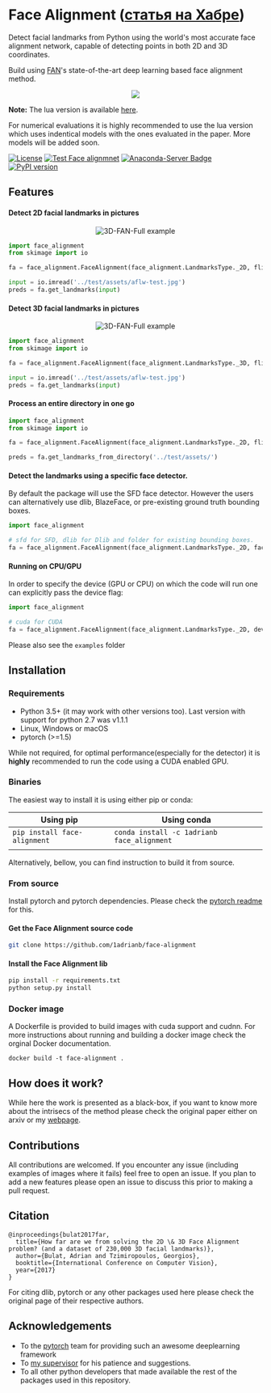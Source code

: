 # Face Alignment ([статья на Хабре](https://habr.com/ru/post/538360/))

Detect facial landmarks from Python using the world's most accurate face alignment network, capable of detecting points in both 2D and 3D coordinates.

Build using [FAN](https://www.adrianbulat.com)'s state-of-the-art deep learning based face alignment method. 

<p align="center"><img src="docs/images/face-alignment-adrian.gif" /></p>

**Note:** The lua version is available [here](https://github.com/1adrianb/2D-and-3D-face-alignment).

For numerical evaluations it is highly recommended to use the lua version which uses indentical models with the ones evaluated in the paper. More models will be added soon.

[![License](https://img.shields.io/badge/License-BSD%203--Clause-blue.svg)](https://opensource.org/licenses/BSD-3-Clause)  [![Test Face alignmnet](https://github.com/1adrianb/face-alignment/workflows/Test%20Face%20alignmnet/badge.svg)](https://github.com/1adrianb/face-alignment/actions?query=workflow%3A%22Test+Face+alignmnet%22) [![Anaconda-Server Badge](https://anaconda.org/1adrianb/face_alignment/badges/version.svg)](https://anaconda.org/1adrianb/face_alignment)
[![PyPI version](https://badge.fury.io/py/face-alignment.svg)](https://pypi.org/project/face-alignment/)

## Features

#### Detect 2D facial landmarks in pictures

<p align='center'>
<img src='docs/images/2dlandmarks.png' title='3D-FAN-Full example' style='max-width:600px'></img>
</p>

```python
import face_alignment
from skimage import io

fa = face_alignment.FaceAlignment(face_alignment.LandmarksType._2D, flip_input=False)

input = io.imread('../test/assets/aflw-test.jpg')
preds = fa.get_landmarks(input)
```

#### Detect 3D facial landmarks in pictures

<p align='center'>
<img src='https://www.adrianbulat.com/images/image-z-examples.png' title='3D-FAN-Full example' style='max-width:600px'></img>
</p>

```python
import face_alignment
from skimage import io

fa = face_alignment.FaceAlignment(face_alignment.LandmarksType._3D, flip_input=False)

input = io.imread('../test/assets/aflw-test.jpg')
preds = fa.get_landmarks(input)
```

#### Process an entire directory in one go

```python
import face_alignment
from skimage import io

fa = face_alignment.FaceAlignment(face_alignment.LandmarksType._2D, flip_input=False)

preds = fa.get_landmarks_from_directory('../test/assets/')
```

#### Detect the landmarks using a specific face detector.

By default the package will use the SFD face detector. However the users can alternatively use dlib, BlazeFace, or pre-existing ground truth bounding boxes.

```python
import face_alignment

# sfd for SFD, dlib for Dlib and folder for existing bounding boxes.
fa = face_alignment.FaceAlignment(face_alignment.LandmarksType._2D, face_detector='sfd')
```

#### Running on CPU/GPU
In order to specify the device (GPU or CPU) on which the code will run one can explicitly pass the device flag:

```python
import face_alignment

# cuda for CUDA
fa = face_alignment.FaceAlignment(face_alignment.LandmarksType._2D, device='cpu')
```

Please also see the ``examples`` folder

## Installation

### Requirements

* Python 3.5+ (it may work with other versions too). Last version with support for python 2.7 was v1.1.1
* Linux, Windows or macOS
* pytorch (>=1.5)

While not required, for optimal performance(especially for the detector) it is **highly** recommended to run the code using a CUDA enabled GPU.

### Binaries

The easiest way to install it is using either pip or conda:

| **Using pip**                | **Using conda**                            |
|------------------------------|--------------------------------------------|
| `pip install face-alignment` | `conda install -c 1adrianb face_alignment` |
|                              |                                            |

Alternatively, bellow, you can find instruction to build it from source.

### From source

 Install pytorch and pytorch dependencies. Please check the [pytorch readme](https://github.com/pytorch/pytorch) for this.

#### Get the Face Alignment source code
```bash
git clone https://github.com/1adrianb/face-alignment
```
#### Install the Face Alignment lib
```bash
pip install -r requirements.txt
python setup.py install
```

### Docker image

A Dockerfile is provided to build images with cuda support and cudnn. For more instructions about running and building a docker image check the orginal Docker documentation.
```
docker build -t face-alignment .
```

## How does it work?

While here the work is presented as a black-box, if you want to know more about the intrisecs of the method please check the original paper either on arxiv or my [webpage](https://www.adrianbulat.com).

## Contributions

All contributions are welcomed. If you encounter any issue (including examples of images where it fails) feel free to open an issue. If you plan to add a new features please open an issue to discuss this prior to making a pull request.

## Citation

```
@inproceedings{bulat2017far,
  title={How far are we from solving the 2D \& 3D Face Alignment problem? (and a dataset of 230,000 3D facial landmarks)},
  author={Bulat, Adrian and Tzimiropoulos, Georgios},
  booktitle={International Conference on Computer Vision},
  year={2017}
}
```

For citing dlib, pytorch or any other packages used here please check the original page of their respective authors.

## Acknowledgements

* To the [pytorch](http://pytorch.org/) team for providing such an awesome deeplearning framework
* To [my supervisor](http://www.cs.nott.ac.uk/~pszyt/) for his patience and suggestions.
* To all other python developers that made available the rest of the packages used in this repository.
